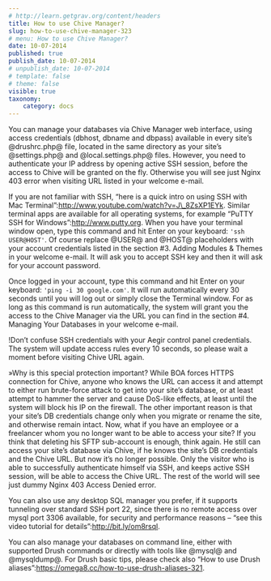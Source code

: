 ```yaml
---
# http://learn.getgrav.org/content/headers
title: How to use Chive Manager?
slug: how-to-use-chive-manager-323
# menu: How to use Chive Manager?
date: 10-07-2014
published: true
publish_date: 10-07-2014
# unpublish_date: 10-07-2014
# template: false
# theme: false
visible: true
taxonomy:
    category: docs
---
```


You can manage your databases via Chive Manager web interface, using access credentials (dbhost, dbname and dbpass) available in every site’s @drushrc.php@ file, located in the same directory as your site’s @settings.php@ and @local.settings.php@ files. However, you need to authenticate your IP address by opening active SSH session, before the access to Chive will be granted on the fly. Otherwise you will see just Nginx 403 error when visiting URL listed in your welcome e-mail.

If you are not familiar with SSH, “here is a quick intro on using SSH with Mac Terminal”:http://www.youtube.com/watch?v=J\_8ZsXP1EYk. Similar terminal apps are available for all operating systems, for example “PuTTY SSH for Windows”:http://www.putty.org. When you have your terminal window open, type this command and hit Enter on your keyboard: `'ssh USER@HOST'`. Of course replace @USER@ and @HOST@ placeholders with your account credentials listed in the section #3. Adding Modules & Themes in your welcome e-mail. It will ask you to accept SSH key and then it will ask for your account password.

Once logged in your account, type this command and hit Enter on your keyboard: `'ping -i 30 google.com'`. It will run automatically every 30 seconds until you will log out or simply close the Terminal window. For as long as this command is run automatically, the system will grant you the access to the Chive Manager via the URL you can find in the section #4. Managing Your Databases in your welcome e-mail.

!Don’t confuse SSH credentials with your Aegir control panel credentials. The system will update access rules every 10 seconds, so please wait a moment before visiting Chive URL again.

»Why is this special protection important? While BOA forces HTTPS connection for Chive, anyone who knows the URL can access it and attempt to either run brute-force attack to get into your site’s database, or at least attempt to hammer the server and cause DoS-like effects, at least until the system will block his IP on the firewall. The other important reason is that your site’s DB credentials change only when you migrate or rename the site, and otherwise remain intact. Now, what if you have an employee or a freelancer whom you no longer want to be able to access your site? If you think that deleting his SFTP sub-account is enough, think again. He still can access your site’s database via Chive, if he knows the site’s DB credentials and the Chive URL. But now it’s no longer possible. Only the visitor who is able to successfully authenticate himself via SSH, and keeps active SSH session, will be able to access the Chive URL. The rest of the world will see just dummy Nginx 403 Access Denied error.

 You can also use any desktop SQL manager you prefer, if it supports tunneling over standard SSH port 22, since there is no remote access over mysql port 3306 available, for security and performance reasons – “see this video tutorial for details”:http://bit.ly/om8rsql.

You can also manage your databases on command line, either with supported Drush commands or directly with tools like @mysql@ and @mysqldump@.  For Drush basic tips, please check also “How to use Drush aliases”:https://omega8.cc/how-to-use-drush-aliases-321.